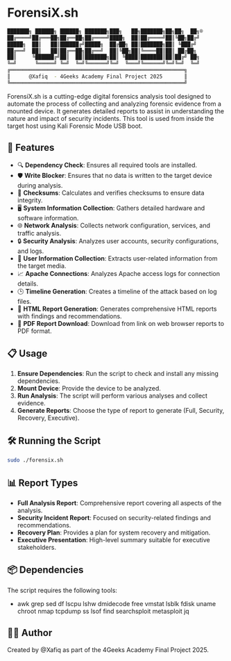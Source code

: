 # ForensiX.sh

```bash
███████╗ ██████╗ ██████╗ ███████╗███╗   ██╗███████╗██╗██╗  ██╗®
██╔════╝██╔═══██╗██╔══██╗██╔════╝████╗  ██║██╔════╝██║╚██╗██╔╝
█████╗  ██║   ██║██████╔╝█████╗  ██╔██╗ ██║███████╗██║ ╚███╔╝ 
██╔══╝  ██║   ██║██╔══██╗██╔══╝  ██║╚██╗██║╚════██║██║ ██╔██╗ 
██║     ╚██████╔╝██║  ██║███████╗██║ ╚████║███████║██║██╔╝ ██╗
╚═╝      ╚═════╝ ╚═╝  ╚═╝╚══════╝╚═╝  ╚═══╝╚══════╝╚═╝╚═╝  ╚═╝
╔════════════════════════════════════════════════════════╗
║      @Xafiq  - 4Geeks Academy Final Project 2025       ║
╚════════════════════════════════════════════════════════╝
```

ForensiX.sh is a cutting-edge digital forensics analysis tool designed to automate the process of collecting and analyzing forensic evidence from a mounted device. It generates detailed reports to assist in understanding the nature and impact of security incidents. This tool is used from inside the target host using Kali Forensic Mode USB boot.

## 🚀 Features
- 🔍 **Dependency Check**: Ensures all required tools are installed.
- 🛡️ **Write Blocker**: Ensures that no data is written to the target device during analysis.
- 🔢 **Checksums**: Calculates and verifies checksums to ensure data integrity.
- 🖥️ **System Information Collection**: Gathers detailed hardware and software information.
- 🌐 **Network Analysis**: Collects network configuration, services, and traffic analysis.
- 🔒 **Security Analysis**: Analyzes user accounts, security configurations, and logs.
- 👤 **User Information Collection**: Extracts user-related information from the target media.
- 📈 **Apache Connections**: Analyzes Apache access logs for connection details.
- 🕒 **Timeline Generation**: Creates a timeline of the attack based on log files.
- 📄 **HTML Report Generation**: Generates comprehensive HTML reports with findings and recommendations.
- 📑 **PDF Report Download**: Download from link on web browser reports to PDF format.


## 📋 Usage
1. **Ensure Dependencies**: Run the script to check and install any missing dependencies.
2. **Mount Device**: Provide the device to be analyzed.
3. **Run Analysis**: The script will perform various analyses and collect evidence.
4. **Generate Reports**: Choose the type of report to generate (Full, Security, Recovery, Executive).

## 🛠️ Running the Script
```bash
sudo ./forensix.sh
```

## 📊 Report Types
- **Full Analysis Report**: Comprehensive report covering all aspects of the analysis.
- **Security Incident Report**: Focused on security-related findings and recommendations.
- **Recovery Plan**: Provides a plan for system recovery and mitigation.
- **Executive Presentation**: High-level summary suitable for executive stakeholders.

## 📦 Dependencies
The script requires the following tools:
- awk
grep
sed
df
lscpu
lshw
dmidecode
free
vmstat
lsblk
fdisk
uname
chroot
nmap
tcpdump
ss
lsof
find
searchsploit
metasploit
jq

## 👨‍💻 Author
Created by @Xafiq as part of the 4Geeks Academy Final Project 2025.
